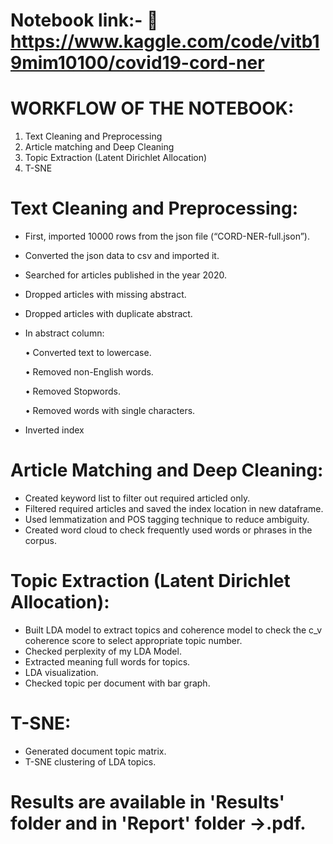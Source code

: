 # Notebook link:- 📑 https://www.kaggle.com/code/vitb19mim10100/covid19-cord-ner
# WORKFLOW OF THE NOTEBOOK:
1.	Text Cleaning and Preprocessing
2.	Article matching and Deep Cleaning
3.	Topic Extraction (Latent Dirichlet Allocation)
4.	T-SNE

# Text Cleaning and Preprocessing:
-	First, imported 10000 rows from the json file (“CORD-NER-full.json”). 
-	Converted the json data to csv and imported it.
-	Searched for articles published in the year 2020.
-	Dropped articles with missing abstract.
-	Dropped articles with duplicate abstract.
-	In abstract column:

    •	Converted text to lowercase.

    •	Removed non-English words.

    •	Removed Stopwords.

    •	Removed words with single characters.
  
-	Inverted index

# Article Matching and Deep Cleaning:
-	Created keyword list to filter out required articled only.
-	Filtered required articles and saved the index location in new dataframe. 
-	Used lemmatization and POS tagging technique to reduce ambiguity.
-	Created word cloud to check frequently used words or phrases in the corpus.

# Topic Extraction (Latent Dirichlet Allocation):
-	Built LDA model to extract topics and coherence model to check the c_v coherence score to select appropriate topic number.
-	Checked perplexity of my LDA Model.
-	Extracted meaning full words for topics.
-	LDA visualization.
-	Checked topic per document with bar graph.

# T-SNE:
-	Generated document topic matrix.
-	T-SNE clustering of LDA topics.


# Results are available in 'Results' folder and in 'Report' folder ->.pdf.


